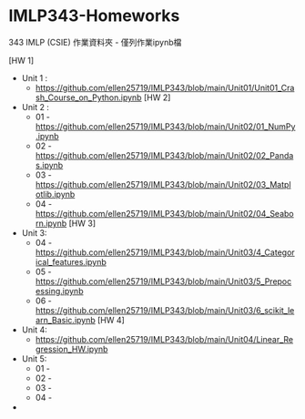 # IMLP343-Homeworks
343 IMLP (CSIE) 作業資料夾 - 僅列作業ipynb檔

[HW 1]
* Unit 1 : 
  * https://github.com/ellen25719/IMLP343/blob/main/Unit01/Unit01_Crash_Course_on_Python.ipynb
[HW 2]
* Unit 2 :
  * 01 - https://github.com/ellen25719/IMLP343/blob/main/Unit02/01_NumPy.ipynb
  * 02 - https://github.com/ellen25719/IMLP343/blob/main/Unit02/02_Pandas.ipynb
  * 03 - https://github.com/ellen25719/IMLP343/blob/main/Unit02/03_Matplotlib.ipynb
  * 04 - https://github.com/ellen25719/IMLP343/blob/main/Unit02/04_Seaborn.ipynb
[HW 3]
* Unit 3:
  * 04 - https://github.com/ellen25719/IMLP343/blob/main/Unit03/4_Categorical_features.ipynb
  * 05 - https://github.com/ellen25719/IMLP343/blob/main/Unit03/5_Prepocessing.ipynb
  * 06 - https://github.com/ellen25719/IMLP343/blob/main/Unit03/6_scikit_learn_Basic.ipynb
[HW 4]
* Unit 4:
  * https://github.com/ellen25719/IMLP343/blob/main/Unit04/Linear_Regression_HW.ipynb
* Unit 5:
  * 01 -
  * 02 -
  * 03 -
  * 04 -
*


